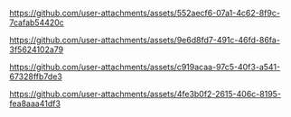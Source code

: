 

https://github.com/user-attachments/assets/552aecf6-07a1-4c62-8f9c-7cafab54420c



https://github.com/user-attachments/assets/9e6d8fd7-491c-46fd-86fa-3f5624102a79



https://github.com/user-attachments/assets/c919acaa-97c5-40f3-a541-67328ffb7de3



https://github.com/user-attachments/assets/4fe3b0f2-2615-406c-8195-fea8aaa41df3


